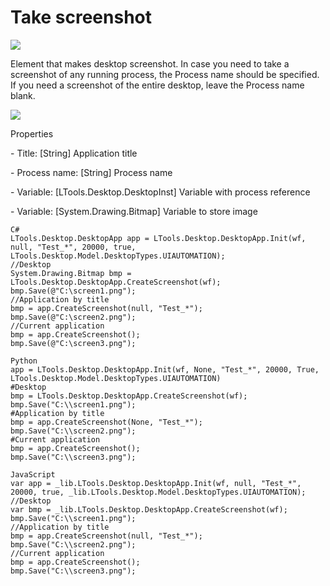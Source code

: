 # Take screenshot

![](https://gblobscdn.gitbook.com/assets%2Fastro-rpa%2F-M-hxUXNOdBhTifh4OEN%2F-M-hxnVNbT3OZVoebQSi%2F0.png?generation=1581319142022829\&alt=media)

Element that makes desktop screenshot. In case you need to take a screenshot of any running process, the Process name should be specified. If you need a screenshot of the entire desktop, leave the Process name blank.

![](../../../.gitbook/assets/Word\_take\_screenshot.png)

Properties

&#x20;\- Title: \[String] Application title

&#x20;\- Process name: \[String] Process name

&#x20;\- Variable: \[LTools.Desktop.DesktopInst] Variable with process reference

&#x20;\- Variable: \[System.Drawing.Bitmap] Variable to store image

```
C#
LTools.Desktop.DesktopApp app = LTools.Desktop.DesktopApp.Init(wf, null, "Test_*", 20000, true, LTools.Desktop.Model.DesktopTypes.UIAUTOMATION);
//Desktop
System.Drawing.Bitmap bmp = LTools.Desktop.DesktopApp.CreateScreenshot(wf);
bmp.Save(@"C:\screen1.png");
//Application by title
bmp = app.CreateScreenshot(null, "Test_*");
bmp.Save(@"C:\screen2.png");
//Current application
bmp = app.CreateScreenshot();
bmp.Save(@"C:\screen3.png");

Python
app = LTools.Desktop.DesktopApp.Init(wf, None, "Test_*", 20000, True, LTools.Desktop.Model.DesktopTypes.UIAUTOMATION)
#Desktop
bmp = LTools.Desktop.DesktopApp.CreateScreenshot(wf);
bmp.Save("C:\\screen1.png");
#Application by title
bmp = app.CreateScreenshot(None, "Test_*");
bmp.Save("C:\\screen2.png");
#Current application
bmp = app.CreateScreenshot();
bmp.Save("C:\\screen3.png");

JavaScript
var app = _lib.LTools.Desktop.DesktopApp.Init(wf, null, "Test_*", 20000, true, _lib.LTools.Desktop.Model.DesktopTypes.UIAUTOMATION);
//Desktop
var bmp = _lib.LTools.Desktop.DesktopApp.CreateScreenshot(wf);
bmp.Save("C:\\screen1.png");
//Application by title
bmp = app.CreateScreenshot(null, "Test_*");
bmp.Save("C:\\screen2.png");
//Current application
bmp = app.CreateScreenshot();
bmp.Save("C:\\screen3.png");
```
